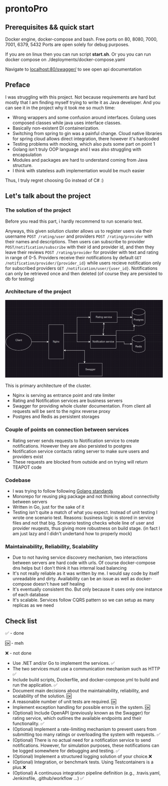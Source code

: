 # prontoPro

## Prerequisites && quick start

Docker engine, docker-compose and bash. Free ports on 80, 8080, 7000, 7001, 6379, 5432 
Ports are open solely for debug purposes.

If you are on linux then you can run script **start.sh**. 
Or you you can run docker compose on ./deployments/docker-compose.yaml

Navigate to [localhost:80/swagger/]() to see open api documentation

## Preface

I was struggling with this project. Not because requirements are hard but mostly 
that I am finding myself trying to write it as Java developer. And you can see it 
in the project why it took me so much time:

- Wrong wrappers and some confusion around interfaces. Golang uses composed classes while java
uses interface classes.
- Basically non-existent DI containerization.
- Switching from spring to gin was a painful change. Cloud native libraries for spring cloud allows direct integration, there however it's hardcoded
- Testing problems with mocking, which also puts some part on point 1
- Golang isn't truly OOP language and I was also struggling with encapsulation
- Modules and packages are hard to understand coming from Java structure.
- I think with stateless auth implementation would be much easier

Thus, I truly regret choosing Go instead of C# :)

## Let's talk about the project

### The solution of the project

Before you read this part, i hardly recommend to run scenario test.

Anyways, this given solution cluster allows us to register users via their username `POST /rating/user` and 
providers `POST /rating/provider` with their names and descriptions. Then users can subscribe to provider `POST/notification/subscribe` with their id and provider id, and then they leave their reviews
`POST /rating/provider` for provider with text and rating in range of 0-5. Providers receive their notifications by default
`GET /notification/provider/{provider_id}` while users recieve notification only for subscribed providers `GET /notification/user/{user_id}`. Notifications can only be retrieved once and then deleted (of course they are persisted to db for testing)

### Architecture of the project
![Tux, the Linux mascot](./docs/arch.png)

This is primary architecture of the cluster. 

- Nginx is serving as entrance point and rate limiter
- Rating and Notification services are business servers
- Swagger for providing whole cluster documentation. From client all requests will be sent to the nginx reverse proxy
- Postgres and Redis as persistent storages

### Couple of points on connection between services

- Rating server sends requests to Notification service to create notifications. However they are also persisted to postgres
- Notification service contacts rating server to make sure users and providers exist
- These requests are blocked from outside and on trying will return TEAPOT code

### Codebase
 
- I was trying to follow following [Golang standards](https://github.com/golang-standards/project-layout)
- Monorepo for reusing pkg package and not thinking about connectivity between servers
- Written in Go, just for the sake of it
- Testing isn't quite a match of what you expect. Instead of unit testing I wrote one scenario test.
Reasons: business logic is stored in service files and not that big. Scenario testing checks whole line of user and provider reuqests, thus giving more robustness on build stage. (in fact I am just lazy and I didn't undertand how to properly mock)

### Maintainability, Reliability, Scalability

- Due to not having service discovery mechanism, two interactions between servers are hard code with urls.
Of course docker-compose dns helps but I don't think it has internal load balancing
- It's not really reliable as it was written by me. I would say code by itself unreadable and dirty. Availability can be an issue as well as docker-compose doesn't have self healing
- It's eventually consistent tho. But only because it uses only one instance of each database
- It's scalable. Services follow CQRS pattern so we can setup as many replicas as we need



## Check list
✅ - done

🆗 - meh

❌ - not done 

- Use .NET and/or Go to implement the services. ✅
- The two services must use a communication mechanism such as HTTP ✅
- Include build scripts, Dockerfile, and docker-compose.yml to build and run the
  application. ✅
- Document main decisions about the maintainability, reliability, and scalability
  of the solution. 🆗
- A reasonable number of unit tests are required. 🆗
- Implement exception handling for possible errors in the system. 🆗
- (Optional) Include OpenAPI (previously known as the Swagger) for rating
  service, which outlines the available endpoints and their functionality. ✅
- (Optional) Implement a rate-limiting mechanism to prevent users from 
  submitting too many ratings or overloading the system with requests. ✅
- (Optional) There is no actual need for a notification service to send
  notifications. However, for simulation purposes, these notifications can be
  logged somewhere for debugging and testing. ✅
- (Optional) Implement a structured logging solution of your choice.❌
- (Optional) Integration, or benchmark tests. Using Testcontainers is a plus.❌
- (Optional) A continuous integration pipeline definition (e.g., .travis.yaml,
  Jenkinsfile, .github/workflow ...) ✅
